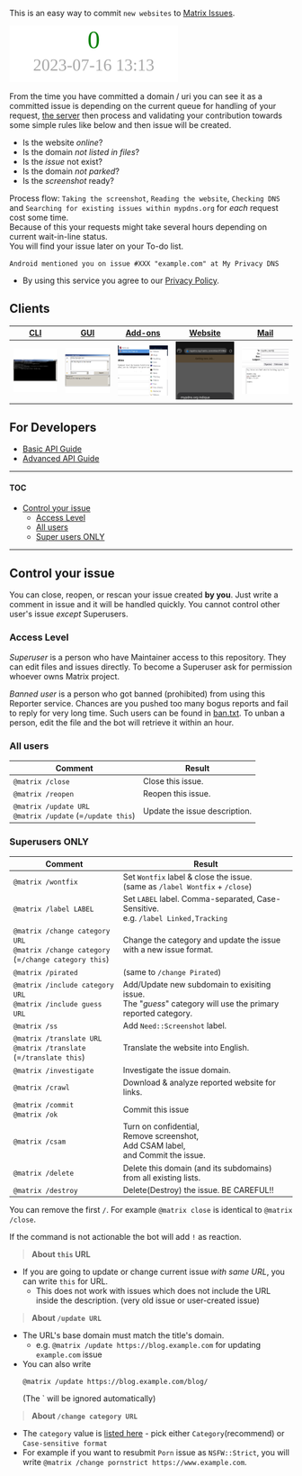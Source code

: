 This is an easy way to commit `new websites` to [Matrix Issues](../).

![](../.assets/reporter/count.svg)

From the time you have committed a domain / uri you can see it as a
committed issue is depending on the current queue for handling of your
request, [the server](http://crimeflare.eu.org) then process and
validating your contribution towards some simple rules like below and
then issue will be created.

- Is the website _online_?
- Is the domain _not listed in files_?
- Is the _issue_ not exist?
- Is the domain _not parked_?
- Is the _screenshot_ ready?

Process flow: `Taking the screenshot`, `Reading the website`,
`Checking DNS` and `Searching for existing issues within mypdns.org` for
_each_ request cost some time.  
Because of this your requests might take several hours depending on
current wait-in-line status.  
You will find your issue later on your To-do list.

```
Android mentioned you on issue #XXX "example.com" at My Privacy DNS
```

- By using this service you agree to our [Privacy Policy](privacy_policy.md).


## Clients

| [CLI](client_cli.md) | [GUI](client_gui.md) | [Add-ons](client_addon.md) | [Website](client_web.md) | [Mail](client_mail.md) |
| -- | -- | -- | -- | -- |
| [![](../.assets/reporter/img/client_cli.png)](client_cli.md) | [![](../.assets/reporter/img/client_gui.png)](client_gui.md) | [![](../.assets/reporter/img/client_addon.png)](client_addon.md) | [![](../.assets/reporter/img/client_web.png)](client_web.md) | [![](../.assets/reporter/img/client_mail.png)](client_mail.md) |

## For Developers

- [Basic API Guide](guide_api.md)
- [Advanced API Guide](guide_apiadv.md)

--------

#### TOC

- [Control your issue](#control-your-issue)
  - [Access Level](#access-level)
  - [All users](#all-users)
  - [Super users ONLY](#super-users-only)

------

## Control your issue

You can close, reopen, or rescan your issue created **by you**.
Just write a comment in issue and it will be handled quickly.
You cannot control other user's issue _except_  Superusers.


### Access Level

_Superuser_ is a person who have Maintainer access to this repository. They can edit files and issues directly. To become a Superuser ask for permission whoever owns Matrix project.

_Banned user_ is a person who got banned (prohibited) from using this Reporter service. Chances are you pushed too many bogus reports and fail to reply for very long time. Such users can be found in [ban.txt](../.assets/reporter/ban.txt). To unban a person, edit the file and the bot will retrieve it within an hour.


### All users

| Comment                                                          | Result                        |
| ---------------------------------------------------------------- | ----------------------------- |
| `@matrix /close`                                               | Close this issue.             |
| `@matrix /reopen`                                              | Reopen this issue.            |
| `@matrix /update URL`<br>`@matrix /update` (=`/update this`) | Update the issue description. |


### Superusers ONLY

| Comment                                                                                        | Result                                                                                                                                             |
| ---------------------------------------------------------------------------------------------- | -------------------------------------------------------------------------------------------------------------------------------------------------- |
| `@matrix /wontfix`                                                                           | Set `Wontfix` label & close the issue.<br>(same as `/label Wontfix` + `/close`)                                                                    |
| `@matrix /label LABEL`                                                                       | Set `LABEL` label. Comma-separated, Case-Sensitive.<br>e.g. `/label Linked,Tracking`                                                               |
| `@matrix /change category URL`<br>`@matrix /change category`<br>(=`/change category this`) | Change the category and update the issue with a new issue format.                                                                                  |
| `@matrix /pirated`                                                                           | (same to `/change Pirated`)                                                                                                 |
| `@matrix /include category URL`<br>`@matrix /include guess URL` | Add/Update new subdomain to exisiting issue.<br>The "_guess_" category will use the primary reported category.                                                                                  |
| `@matrix /ss`                                           | Add `Need::Screenshot` label.                                          |
| `@matrix /translate URL`<br>`@matrix /translate` (=`/translate this`)                                           | Translate the website into English.                                          |
| `@matrix /investigate`                                           | Investigate the issue domain.                                       |
| `@matrix /crawl` | Download & analyze reported website for links. |
| `@matrix /commit`<br>`@matrix /ok`                                                         | Commit this issue                                                                                                                                  |
| `@matrix /csam` | Turn on confidential,<br>Remove screenshot,<br>Add CSAM label,<br>and Commit the issue. |
| `@matrix /delete` | Delete this domain (and its subdomains) from all existing lists. |
| `@matrix /destroy` | Delete(Destroy) the issue. BE CAREFUL!! |


You can remove the first `/`. For example `@matrix close` is identical
to `@matrix /close`.

If the command is not actionable the bot will add `!` as reaction.


> **About `this` URL**
- If you are going to update or change current issue _with same URL_, you 
  can write `this` for URL.
  - This does not work with issues which does not include the URL 
    inside the description. (very old issue or user-created issue)

> **About `/update URL`**
- The URL's base domain must match the title's domain.
  - e.g. `@matrix /update https://blog.example.com` for updating
    `example.com` issue
- You can also write
    ```
    @matrix /update https://blog.example.com/blog/
    ```
  (The \` will be ignored automatically)

> **About `/change category URL`**
- The `category` value is [listed here](guide_api.md#the-cat-value) - pick either `Category`(recommend) or `Case-sensitive format`
- For example if you want to resubmit `Porn` issue as `NSFW::Strict`, 
  you will write `@matrix /change pornstrict https://www.example.com`.
